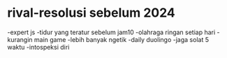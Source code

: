# rival-resolusi sebelum 2024
-expert js
-tidur yang teratur sebelum jam10 
-olahraga ringan setiap hari
-kurangin main game
-lebih banyak ngetik 
-daily duolingo
-jaga solat 5 waktu 
-intospeksi diri
